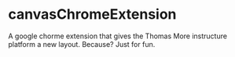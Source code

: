 # canvasChromeExtension
A google chorme extension that gives the Thomas More instructure platform a new layout. Because? Just for fun.
